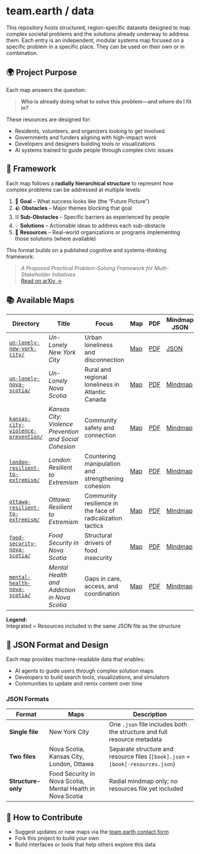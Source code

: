 # team.earth / data

This repository hosts structured, region-specific datasets designed to map complex societal problems and the solutions already underway to address them. Each entry is an independent, modular systems map focused on a specific problem in a specific place. They can be used on their own or in combination.

## 🌍 Project Purpose

Each map answers the question:

> **Who is already doing what to solve this problem—and where do I fit in?**

These resources are designed for:
- Residents, volunteers, and organizers looking to get involved  
- Governments and funders aligning with high-impact work  
- Developers and designers building tools or visualizations  
- AI systems trained to guide people through complex civic issues

## 📐 Framework

Each map follows a **radially hierarchical structure** to represent how complex problems can be addressed at multiple levels:

1. 🎯 **Goal** – What success looks like (the “Future Picture”)  
2. 🪨 **Obstacles** – Major themes blocking that goal  
3. ⛓️ **Sub-Obstacles** – Specific barriers as experienced by people  
4. 💡 **Solutions** – Actionable ideas to address each sub-obstacle  
5. 🧭 **Resources** – Real-world organizations or programs implementing those solutions (where available)

This format builds on a published cognitive and systems-thinking framework:

> *A Proposed Practical Problem-Solving Framework for Multi-Stakeholder Initiatives*  
> [Read on arXiv →](https://arxiv.org/pdf/1911.13155.pdf)

## 📚 Available Maps

| Directory | Title | Focus | Map | PDF | Mindmap JSON | Resources JSON |
|-----------|-------|-------|-----|-----|---------------|----------------|
| [`un-lonely-new-york-city/`](./un-lonely-new-york-city/) | *Un-Lonely New York City* | Urban loneliness and disconnection | [Map](https://www.google.com/maps/d/viewer?mid=1jfIz0rAfu2L8w3gEdjKIxq0BfDGMr3E) | [PDF](./un-lonely-new-york-city/Un-Lonely%20New%20York%20City%20PDF%20r.pdf) | [JSON](./un-lonely-new-york-city/un-lonely-new-york-city.json) | Integrated |
| [`un-lonely-nova-scotia/`](./un-lonely-nova-scotia/) | *Un-Lonely Nova Scotia* | Rural and regional loneliness in Atlantic Canada | [Map](https://www.google.com/maps/d/viewer?mid=1AJY1yIR4D8bH1LMCGz9fKRLSn8mU5fg) | [PDF](./un-lonely-nova-scotia/Un-Lonely%20Nova%20Scotia.pdf) | [Mindmap](./un-lonely-nova-scotia/un-lonely-nova-scotia.json) | [Resources](./un-lonely-nova-scotia/un-lonely-nova-scotia-resources.json) |
| [`kansas-city-violence-prevention/`](./kansas-city-violence-prevention/) | *Kansas City: Violence Prevention and Social Cohesion* | Community safety and connection | [Map](https://www.google.com/maps/d/viewer?mid=1zp2LX82X8_EqGyBBAN9ul_Rm_5a_1XA) | [PDF](./kansas-city-violence-prevention/Kansas%20City%2C%20Violence%20Prevention%20and%20Social%20Cohesion.pdf) | [Mindmap](./kansas-city-violence-prevention/kansas-city-violence-prevention.json) | [Resources](./kansas-city-violence-prevention/kansas-city-violence-prevention-resources.json) |
| [`london-resilient-to-extremism/`](./london-resilient-to-extremism/) | *London: Resilient to Extremism* | Countering manipulation and strengthening cohesion | [Map](https://www.google.com/maps/d/viewer?mid=1AOCH0ejxKldfTGImIvW06GlPKY6PZxg) | [PDF](./london-resilient-to-extremism/London%20Resilient%20to%20Extremism.pdf) | [Mindmap](./london-resilient-to-extremism/london-resilient-to-extremism.json) | [Resources](./london-resilient-to-extremism/london-resilient-to-extremism-resources.json) |
| [`ottawa-resilient-to-extremism/`](./ottawa-resilient-to-extremism/) | *Ottawa: Resilient to Extremism* | Community resilience in the face of radicalization tactics | [Map](https://www.google.com/maps/d/viewer?mid=1DeYqLaVvjHn6JrxWRYly5JwQm19mnYI) | [PDF](./ottawa-resilient-to-extremism/Ottawa%20Resilient%20to%20Extremism.pdf) | [Mindmap](./ottawa-resilient-to-extremism/ottawa-resilient-to-extremism.json) | [Resources](./ottawa-resilient-to-extremism/ottawa-resilient-to-extremism-resources.json) |
| [`food-security-nova-scotia/`](./food-security-nova-scotia/) | *Food Security in Nova Scotia* | Structural drivers of food insecurity | [Map](https://www.google.com/maps/d/viewer?mid=1rw0t5pZObIdHdPuv2szH8E5Fh2KzvJ0) | [PDF](./food-security-nova-scotia/Food%20Security%20in%20Nova%20Scotia.pdf) | [Mindmap](./food-security-nova-scotia/food-security-nova-scotia.json) |  |
| [`mental-health-nova-scotia/`](./mental-health-nova-scotia/) | *Mental Health and Addiction in Nova Scotia* | Gaps in care, access, and coordination | [Map](https://www.google.com/maps/d/edit?mid=1lWINczsNTJUtsOjqqyoXH4YcEYaUaAk&usp=sharing) | [PDF](./mental-health-nova-scotia/Mental%20Health%20and%20Addiction%20in%20Nova%20Scotia.pdf) | [Mindmap](./mental-health-nova-scotia/mental-health-nova-scotia.json) |  |

**Legend:**  
Integrated = Resources included in the same JSON file as the structure

## 🔧 JSON Format and Design

Each map provides machine-readable data that enables:
- AI agents to guide users through complex solution maps  
- Developers to build search tools, visualizations, and simulators  
- Communities to update and remix content over time

### JSON Formats

| Format | Maps | Description |
|--------|------|-------------|
| **Single file** | New York City | One `.json` file includes both the structure and full resource metadata |
| **Two files** | Nova Scotia, Kansas City, London, Ottawa | Separate structure and resource files (`[book].json` + `[book]-resources.json`) |
| **Structure-only** | Food Security in Nova Scotia, Mental Health in Nova Scotia | Radial mindmap only; no resources file yet included |

## 🤝 How to Contribute

- Suggest updates or new maps via the [team.earth contact form](https://team.earth/contact)  
- Fork this project to build your own  
- Build interfaces or tools that help others explore this data
